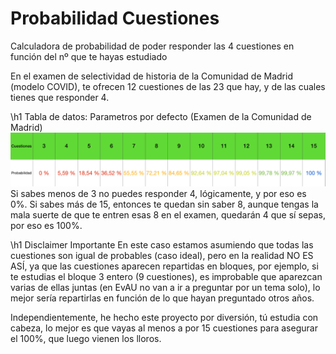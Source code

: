 # Probabilidad Cuestiones
Calculadora de probabilidad de poder responder las 4 cuestiones en función del nº que te hayas estudiado

En el examen de selectividad de historia de la Comunidad de Madrid (modelo COVID), te ofrecen 12 cuestiones de las 23 que hay, y de las cuales tienes que responder 4.

\h1 Tabla de datos:
Parametros por defecto (Examen de la Comunidad de Madrid)
![Alt text](tabla.jpg)
Si sabes menos de 3 no puedes responder 4, lógicamente, y por eso es 0%.
Si sabes más de 15, entonces te quedan sin saber 8, aunque tengas la mala suerte de que te entren esas 8 en el examen, quedarán 4 que sí sepas, por eso es 100%.

\h1 Disclaimer Importante
En este caso estamos asumiendo que todas las cuestiones son igual de probables (caso ideal), pero en la realidad NO ES ASÍ, ya que las cuestiones aparecen repartidas en bloques, por ejemplo, si te estudias el bloque 3 entero (9 cuestiones), es improbable que aparezcan varias de ellas juntas (en EvAU no van a ir a preguntar por un tema solo), lo mejor sería repartirlas en función de lo que hayan preguntado otros años. 

Independientemente, he hecho este proyecto por diversión, tú estudia con cabeza, lo mejor es que vayas al menos a por 15 cuestiones para asegurar el 100%, que luego vienen los lloros.
